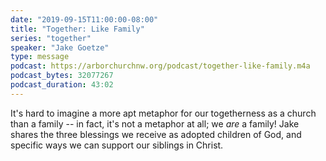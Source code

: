 ```yaml
---
date: "2019-09-15T11:00:00-08:00"
title: "Together: Like Family"
series: "together"
speaker: "Jake Goetze"
type: message
podcast: https://arborchurchnw.org/podcast/together-like-family.m4a
podcast_bytes: 32077267
podcast_duration: 43:02
---
```


It's hard to imagine a more apt metaphor for our togetherness as a church than a family -- in fact, it's not a metaphor at all; we *are* a family! Jake shares the three blessings we receive as adopted children of God, and specific ways we can support our siblings in Christ.
